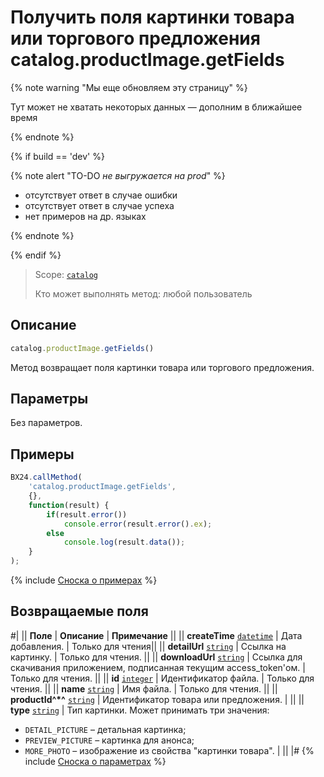 # Получить поля картинки товара или торгового предложения catalog.productImage.getFields

{% note warning "Мы еще обновляем эту страницу" %}

Тут может не хватать некоторых данных — дополним в ближайшее время

{% endnote %}

{% if build == 'dev' %}

{% note alert "TO-DO _не выгружается на prod_" %}

- отсутствует ответ в случае ошибки
- отсутствует ответ в случае успеха
- нет примеров на др. языках
  
{% endnote %}

{% endif %}

> Scope: [`catalog`](../../scopes/permissions.md)
>
> Кто может выполнять метод: любой пользователь

## Описание

```js
catalog.productImage.getFields()
```

Метод возвращает поля картинки товара или торгового предложения.

## Параметры

Без параметров.

## Примеры

```javascript
BX24.callMethod(
    'catalog.productImage.getFields',
    {},
    function(result) {
        if(result.error())
            console.error(result.error().ex);
        else
            console.log(result.data());
    }
);
```
{% include [Сноска о примерах](../../../_includes/examples.md) %}

## Возвращаемые поля

#|
|| **Поле** | **Описание** | **Примечание** ||
|| **createTime** 
[`datetime`](../../data-types.md) | Дата добавления. | Только для чтения||
|| **detailUrl** 
[`string`](../../data-types.md) | Ссылка на картинку. | Только для чтения. ||
|| **downloadUrl** 
[`string`](../../data-types.md) | Ссылка для скачивания приложением, подписанная текущим access_token'ом. | Только для чтения. ||
|| **id** 
[`integer`](../../data-types.md) | Идентификатор файла. | Только для чтения. ||
|| **name** 
[`string`](../../data-types.md) | Имя файла. | Только для чтения. ||
|| **productId^*^** 
[`string`](../../data-types.md) | Идентификатор товара или предложения. | ||
|| **type** 
[`string`](../../data-types.md) | Тип картинки. Может принимать три значения: 
- `DETAIL_PICTURE` – детальная картинка;
- `PREVIEW_PICTURE` – картинка для анонса;
- `MORE_PHOTO` – изображение из свойства "картинки товара".  | ||
|#
{% include [Сноска о параметрах](../../../_includes/required.md) %}
